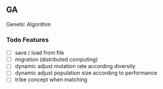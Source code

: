 ## GA
Genetic Algorithm

### Todo Features
 - [ ] save / load from file
 - [ ] migration (distributed computing)
 - [ ] dynamic adjust mutation rate according diversity
 - [ ] dynamic adjust population size according to performance
 - [ ] tribe concept when matching
